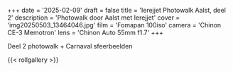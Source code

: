 +++
date = '2025-02-09'
draft = false
title = 'Ierejjet Photowalk Aalst, deel 2'
description = 'Photowalk door Aalst met Ierejjet'
cover = 'img20250503_13464046.jpg'
film = 'Fomapan 100iso'
camera = 'Chinon CE-3 Memotron'
lens = 'Chinon Auto 55mm f1.7'
+++

Deel 2 photowalk + Carnaval sfeerbeelden

{{< rollgallery >}}
